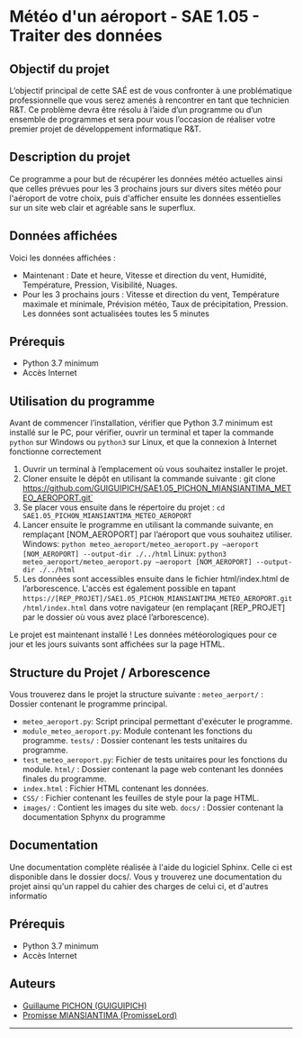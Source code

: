 # Météo d'un aéroport - SAE 1.05 - Traiter des données

## Objectif du projet

L’objectif principal de cette SAÉ est de vous confronter à une problématique professionnelle que vous serez amenés à rencontrer en tant que technicien R&T. Ce problème devra être résolu à l’aide d’un programme ou d’un ensemble de programmes et sera pour vous l’occasion de réaliser votre premier projet de développement informatique R&T.

## Description du projet

Ce programme a pour but de récupérer les données météo actuelles ainsi que celles prévues pour les 3 prochains jours sur divers sites météo pour l'aéroport de votre choix, puis d'afficher ensuite les données essentielles sur un site web clair et agréable sans le superflux. 

## Données affichées

Voici les données affichées :
- Maintenant : Date et heure, Vitesse et direction du vent, Humidité, Température, Pression, Visibilité, Nuages.
- Pour les 3 prochains jours : Vitesse et direction du vent, Température maximale et minimale, Prévision météo, Taux de précipitation, Pression.
Les données sont actualisées toutes les 5 minutes

## Prérequis 

- Python 3.7 minimum
- Accès Internet

## Utilisation du programme

Avant de commencer l’installation, vérifier que Python 3.7 minimum est installé sur le PC, pour vérifier, ouvrir un terminal et taper la commande `python` sur Windows ou `python3` sur Linux, et que la connexion à Internet fonctionne correctement
1) Ouvrir un terminal à l’emplacement où vous souhaitez installer le projet.
2) Cloner ensuite le dépôt en utilisant la commande suivante : git clone https://github.com/GUIGUIPICH/SAE1.05_PICHON_MIANSIANTIMA_METEO_AEROPORT.git` 
3) Se placer vous ensuite dans le répertoire du projet : `cd SAE1.05_PICHON_MIANSIANTIMA_METEO_AEROPORT`
4) Lancer ensuite le programme en utilisant la commande suivante, en remplaçant [NOM_AEROPORT] par l’aéroport que vous souhaitez utiliser.
Windows: `python meteo_aeroport/meteo_aeroport.py –aeroport [NOM_AEROPORT] --output-dir ./../html`
Linux: `python3 meteo_aeroport/meteo_aeroport.py –aeroport [NOM_AEROPORT] --output-dir ./../html`
5) Les données sont accessibles ensuite dans le fichier html/index.html de l’arborescence. L'accès est également possible en tapant `https://[REP_PROJET]/SAE1.05_PICHON_MIANSIANTIMA_METEO_AEROPORT.git/html/index.html` dans votre navigateur (en remplaçant [REP_PROJET] par le dossier où vous avez placé l’arborescence).

Le projet est maintenant installé ! Les données météorologiques pour ce jour et les jours suivants sont affichées sur la page HTML. 


## Structure du Projet / Arborescence

Vous trouverez dans le projet la structure suivante :
`meteo_aerport/` : Dossier contenant le programme principal.
- `meteo_aeroport.py`: Script principal permettant d'exécuter le programme.
- `module_meteo_aeroport.py`: Module contenant les fonctions du programme.
`tests/` : Dossier contenant les tests unitaires du programme.
- `test_meteo_aeroport.py`: Fichier de tests unitaires pour les fonctions du module.
`html/` : Dossier contenant la page web contenant les données finales du programme.
- `index.html` : Fichier HTML contenant les données.
- `CSS/` : Fichier contenant les feuilles de style pour la page HTML.
- `images/` : Contient les images du site web.
`docs/` : Dossier contenant la documentation Sphynx du programme

## Documentation

Une documentation complète réalisée à l'aide du logiciel Sphinx. Celle ci est disponible dans le dossier docs/. Vous y trouverez une documentation du projet ainsi qu'un rappel du cahier des charges de celui ci, et d'autres informatio

## Prérequis

- Python 3.7 minimum
- Accès Internet

## Auteurs

- [Guillaume PICHON (GUIGUIPICH)](mailto:guillaume.pichon@etu.univ-poitiers.fr)
- [Promisse MIANSIANTIMA (PromisseLord)](mailto:promisse.miansiantima@etu.univ-poitiers.fr)
  
---
